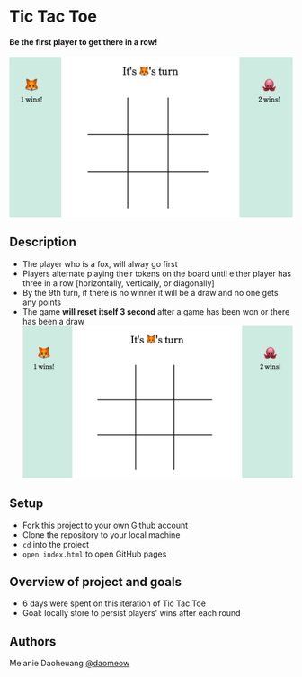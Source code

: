 # Tic Tac Toe
#### Be the first player to get there in a row!
![tic-tac-toe1](./assets/tic-tac-toe1.png)

## Description
- The player who is a fox, will alway go first
- Players alternate playing their tokens on the board until either player has three in a row [horizontally, vertically, or diagonally]
- By the 9th turn, if there is no winner it will be a draw and no one  gets any points
- The game **will reset itself 3 second** after a game has been won or there has been a draw
![tic-tac-toe1](./assets/tic-tac-toe1.png)

## Setup
- Fork this project to your own Github account
- Clone the repository to your local machine
- `cd` into the project
- `open index.html` to open GitHub pages

## Overview of project and goals
- 6 days were spent on this iteration of Tic Tac Toe
- Goal: locally store to persist players' wins after each round 

## Authors
Melanie Daoheuang [@daomeow](https://github.com/daomeow)
